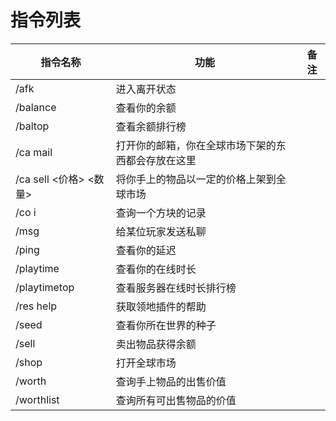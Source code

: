 # 指令列表
| 指令名称               | 功能                        | 备注                        |
|--------------------|---------------------------|---------------------------|
| /afk               | 进入离开状态                    |                           |
| /balance           | 查看你的余额                    |                           |
| /baltop            | 查看余额排行榜                   |                           |
| /ca mail           | 打开你的邮箱，你在全球市场下架的东西都会存放在这里 |                           |
| /ca sell <价格> <数量> | 将你手上的物品以一定的价格上架到全球市场      |                           |
| /co i              | 查询一个方块的记录                 |                           |
| /msg               | 给某位玩家发送私聊                 |                           |
| /ping              | 查看你的延迟                    |                           |
| /playtime          | 查看你的在线时长                  |                           |
| /playtimetop       | 查看服务器在线时长排行榜              |                           |
| /res help          | 获取领地插件的帮助                 |                           |
| /seed              | 查看你所在世界的种子                |                           |
| /sell              | 卖出物品获得余额                  |                           |
| /shop              | 打开全球市场                    |                           |
| /worth             | 查询手上物品的出售价值               |                           |
| /worthlist         | 查询所有可出售物品的价值              |                           |